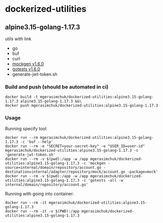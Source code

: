 # dockerized-utilities

## alpine3.15-golang-1.17.3

utils with link

- go
- buf
- curl
- [mockgen v1.6.0](https://github.com/golang/mock)
- [gotests v1.6.0](https://github.com/cweill/gotests)
- generate-jwt-token.sh

### Build and push (should be automated in ci)

```
docker build -t mgerasimchuk/dockerized-utilities:alpine3.15-golang-1.17.3 alpine3.15-golang-1.17.3 &&\
docker push mgerasimchuk/dockerized-utilities:alpine3.15-golang-1.17.3
```

### Usage

Running specify tool
```
docker run --rm mgerasimchuk/dockerized-utilities:alpine3.15-golang-1.17.3 -c 'buf --help'
docker run --rm -e "SECRET=your-secret-key" -e "USER_ID=user-id" mgerasimchuk/dockerized-utilities:alpine3.15-golang-1.17.3 -c 'generate-jwt-token.sh'
docker run --rm -v $(pwd):/app -w /app mgerasimchuk/dockerized-utilities:alpine3.15-golang-1.17.3 -c 'mockgen -source=internal/domain/repository/account.go -destination=internal/adapter/repository/mock/account.go -package=mock'
docker run --rm -v $(pwd):/app -w /app mgerasimchuk/dockerized-utilities:alpine3.15-golang-1.17.3 -c 'gotests -all -w internal/domain/repository/account.go'
```

Running with going into container:
```
docker run --rm -it mgerasimchuk/dockerized-utilities:alpine3.15-golang-1.17.3
docker run --rm -it -v $(PWD):/app mgerasimchuk/dockerized-utilities:alpine3.15-golang-1.17.3
```
